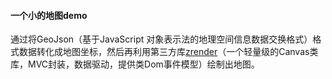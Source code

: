 #### 一个小的地图demo

 通过将GeoJson（基于JavaScript 对象表示法的地理空间信息数据交换格式）格式数据转化成地图坐标，然后再利用第三方库[zrender](http://ecomfe.github.io/zrender/index.html)（一个轻量级的Canvas类库，MVC封装，数据驱动，提供类Dom事件模型）绘制出地图。